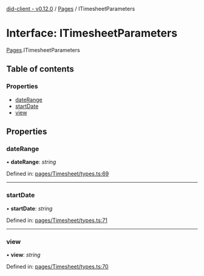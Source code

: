 [did-client - v0.12.0](../README.md) / [Pages](../modules/pages.md) / ITimesheetParameters

# Interface: ITimesheetParameters

[Pages](../modules/pages.md).ITimesheetParameters

## Table of contents

### Properties

- [dateRange](pages.itimesheetparameters.md#daterange)
- [startDate](pages.itimesheetparameters.md#startdate)
- [view](pages.itimesheetparameters.md#view)

## Properties

### dateRange

• **dateRange**: *string*

Defined in: [pages/Timesheet/types.ts:69](https://github.com/Puzzlepart/did/blob/dev/client/pages/Timesheet/types.ts#L69)

___

### startDate

• **startDate**: *string*

Defined in: [pages/Timesheet/types.ts:71](https://github.com/Puzzlepart/did/blob/dev/client/pages/Timesheet/types.ts#L71)

___

### view

• **view**: *string*

Defined in: [pages/Timesheet/types.ts:70](https://github.com/Puzzlepart/did/blob/dev/client/pages/Timesheet/types.ts#L70)
